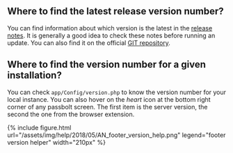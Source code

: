 ## Where to find the latest release version number?

You can find information about which version is the latest in the [release notes](<?php echo Router::url('/release/notes',true); ?>). It is generally a good idea to check these notes before running an update. You can also find it on the official [GIT repository](https://github.com/passbolt/passbolt_api/blob/master/app/Config/version.php).

## Where to find the version number for a given installation?

You can check `app/Config/version.php` to know the version number for your local instance. You can also hover on the _<span class="visuallyhidden">heart</span>_ icon at the bottom right corner of any passbolt screen. The first item is the server version, the second the one from the browser extension.

{% include figure.html
    url="/assets/img/help/2018/05/AN_footer_version_help.png"
    legend="footer version helper"
    width="210px"
%}
